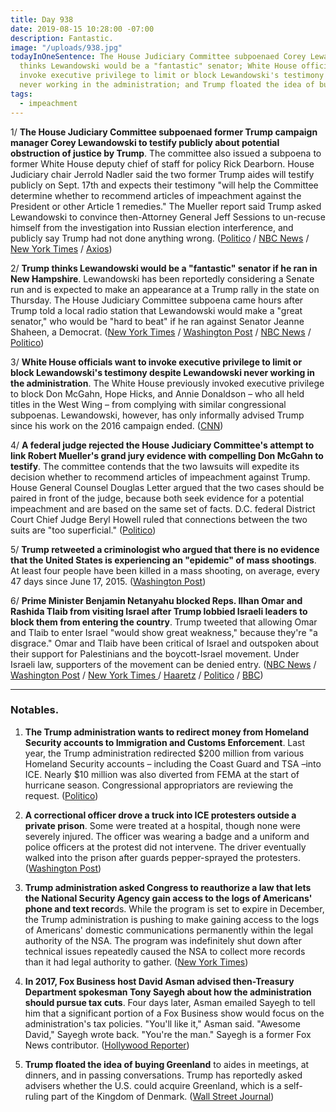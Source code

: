 ```yaml
---
title: Day 938
date: 2019-08-15 10:28:00 -07:00
description: Fantastic.
image: "/uploads/938.jpg"
todayInOneSentence: The House Judiciary Committee subpoenaed Corey Lewandowski; Trump
  thinks Lewandowski would be a "fantastic" senator; White House officials want to
  invoke executive privilege to limit or block Lewandowski's testimony despite Lewandowski
  never working in the administration; and Trump floated the idea of buying Greenland.
tags:
  - impeachment
---
```


1/ **The House Judiciary Committee subpoenaed former Trump campaign manager Corey Lewandowski to testify publicly about potential obstruction of justice by Trump**. The committee also issued a subpoena to former White House deputy chief of staff for policy Rick Dearborn. House Judiciary chair Jerrold Nadler said the two former Trump aides will testify publicly on Sept. 17th and expects their testimony "will help the Committee determine whether to recommend articles of impeachment against the President or other Article 1 remedies." The Mueller report said Trump asked Lewandowski to convince then-Attorney General Jeff Sessions to un-recuse himself from the investigation into Russian election interference, and publicly say Trump had not done anything wrong. ([Politico](https://www.politico.com/story/2019/08/15/house-dems-subpoena-corey-lewandowski-in-ongoing-trump-obstruction-probe-1464590) / [NBC News](https://www.nbcnews.com/politics/donald-trump/house-panel-subpoenas-corey-lewandowski-amid-possible-senate-run-n1042816) / [New York Times](https://www.nytimes.com/2019/08/15/us/politics/corey-lewandowski-subpoena-obstruction.html) / [Axios](https://www.axios.com/house-judiciary-subpoena-corey-lewandowski-rick-dearborn-808c485a-de0f-424a-b6b9-9a5c92ffdbd4.html))

2/ **Trump thinks Lewandowski would be a "fantastic" senator if he ran in New Hampshire**. Lewandowski has been reportedly considering a Senate run and is expected to make an appearance at a Trump rally in the state on Thursday. The House Judiciary Committee subpoena came hours after Trump told a local radio station that Lewandowski would make a "great senator," who would be "hard to beat" if he ran against Senator Jeanne Shaheen, a Democrat. ([New York Times](https://www.nytimes.com/2019/08/15/us/politics/corey-lewandowski-senate-new-hampshire.html) / [Washington Post](https://www.washingtonpost.com/politics/as-lewandowski-considers-senate-bid-trump-promotes-his-planned-appearance-with-him-at-nh-rally/2019/08/15/5c28f7d8-bf5a-11e9-b873-63ace636af08_story.html) / [NBC News](https://www.nbcnews.com/politics/donald-trump/house-panel-subpoenas-corey-lewandowski-amid-possible-senate-run-n1042816) / [Politico](https://www.politico.com/story/2019/08/15/trump-corey-lewandowski-running-senate-1463654))

3/ **White House officials want to invoke executive privilege to limit or block Lewandowski's testimony despite Lewandowski never working in the administration**. The White House previously invoked executive privilege to block Don McGahn, Hope Hicks, and Annie Donaldson – who all held titles in the West Wing – from complying with similar congressional subpoenas. Lewandowski, however, has only informally advised Trump since his work on the 2016 campaign ended. ([CNN](https://www.cnn.com/2019/08/15/politics/executive-privilege-corey-lewandowski-subpoena-white-house/index.html))

4/ **A federal judge rejected the House Judiciary Committee's attempt to link Robert Mueller's grand jury evidence with compelling Don McGahn to testify**. The committee contends that the two lawsuits will expedite its decision whether to recommend articles of impeachment against Trump. House General Counsel Douglas Letter argued that the two cases should be paired in front of the judge, because both seek evidence for a potential impeachment and are based on the same set of facts. D.C. federal District Court Chief Judge Beryl Howell ruled that connections between the two suits are "too superficial." ([Politico](https://www.politico.com/story/2019/08/14/judge-rejects-mcgahn-grand-jury-lawsuits-1462917))

5/ **Trump retweeted a criminologist who argued that there is no evidence that the United States is experiencing an "epidemic" of mass shootings**. At least four people have been killed in a mass shooting, on average, every 47 days since June 17, 2015. ([Washington Post](https://www.washingtonpost.com/politics/trump-promotes-views-of-a-criminologist-who-says-theres-no-evidence-of-a-mass-shooting-epidemic/2019/08/15/132c31da-bf4b-11e9-b873-63ace636af08_story.html))

6/ **Prime Minister Benjamin Netanyahu blocked Reps. Ilhan Omar and Rashida Tlaib from visiting Israel after Trump lobbied Israeli leaders to block them from entering the country**. Trump tweeted that allowing Omar and Tlaib to enter Israel "would show great weakness," because they're "a disgrace." Omar and Tlaib have been critical of Israel and outspoken about their support for Palestinians and the boycott-Israel movement. Under Israeli law, supporters of the movement can be denied entry. ([NBC News](https://www.nbcnews.com/politics/donald-trump/trump-urges-israel-block-omar-tlaib-visit-n1042691) / [Washington Post](https://www.washingtonpost.com/world/national-security/netanyahu-considers-blocking-omar-tlaib-from-entering-israel-ahead-of-a-planned-weekend-visit/2019/08/15/d69983ce-d15b-4074-8590-c6f69bd4a084_story.html) / [New York Times ](https://www.nytimes.com/2019/08/15/world/middleeast/trump-israel-omar-tlaib.html)/ [Haaretz](https://www.haaretz.com/israel-news/.premium-netanyahu-decides-to-bar-tlaib-omar-from-entering-israel-1.7687973) / [Politico](https://www.politico.com/story/2019/08/15/israel-ilhan-omar-rashida-tlaib-netanyahu-1463655) / [BBC](https://www.bbc.com/news/world-middle-east-49363041))

---

### Notables.

1. **The Trump administration wants to redirect money from Homeland Security accounts to Immigration and Customs Enforcement**. Last year, the Trump administration redirected $200 million from various  Homeland Security accounts – including the Coast Guard and TSA –into ICE. Nearly $10 million was also diverted from FEMA at the start of hurricane season. Congressional appropriators are reviewing the request. ([Politico](https://www.politico.com/story/2019/08/14/trump-administration-federal-funding-ice-1662256))

2. **A correctional officer drove a truck into ICE protesters outside a private prison**. Some were treated at a hospital, though none were severely injured. The officer was wearing a badge and a uniform and police officers at the protest did not intervene. The driver eventually walked into the prison after guards pepper-sprayed the protesters. ([Washington Post](https://www.washingtonpost.com/nation/2019/08/15/video-ice-protesters-hit-truck-guard-rhode-island-wyatt/))

3. **Trump administration asked Congress to reauthorize a law that lets the National Security Agency gain access to the logs of Americans' phone and text recor**ds. While the program is set to expire in December, the Trump administration is pushing to make gaining access to the logs of Americans' domestic communications permanently within the legal authority of the NSA. The program was indefinitely shut down after technical issues repeatedly caused the NSA to collect more records than it had legal authority to gather. ([New York Times](https://www.nytimes.com/2019/08/15/us/politics/trump-nsa-call-records-program.html))

4. **In 2017, Fox Business host David Asman advised then-Treasury Department spokesman Tony Sayegh about how the administration should pursue tax cuts**. Four days later, Asman emailed Sayegh to tell him that a significant portion of a Fox Business show would focus on the administration's tax policies. "You'll like it," Asman said. "Awesome David," Sayegh wrote back. "You're the man." Sayegh is a former Fox News contributor. ([Hollywood Reporter](https://www.hollywoodreporter.com/news/youre-man-fox-news-emails-trump-treasury-team-reveal-coziness-1231461))

5. **Trump floated the idea of buying Greenland** to aides in meetings, at dinners, and in passing conversations. Trump has reportedly asked advisers whether the U.S. could acquire Greenland, which is a self-ruling part of the Kingdom of Denmark. ([Wall Street Journal](https://www.wsj.com/articles/trump-eyes-a-new-real-estate-purchase-greenland-11565904223))